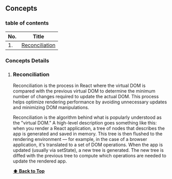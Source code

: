 ## Concepts


### table of contents

|No. | Title |
|--- |--------|
| 1. | [Reconciliation](#reconciliation) | 


### Concepts Details

1.  ### Reconciliation
    Reconciliation is the process in React where the virtual DOM is compared with the previous virtual DOM to determine the minimum number of changes required to update the actual DOM. This process helps optimize rendering performance by avoiding unnecessary updates and minimizing DOM manipulations.

    Reconciliation is the algorithm behind what is popularly understood as the "virtual DOM." A high-level description goes something like this: when you render a React application, a tree of nodes that describes the app is generated and saved in memory. This tree is then flushed to the rendering environment — for example, in the case of a browser application, it's translated to a set of DOM operations. When the app is updated (usually via setState), a new tree is generated. The new tree is diffed with the previous tree to compute which operations are needed to update the rendered app.

    **[⬆ Back to Top](#table-of-contents)**
